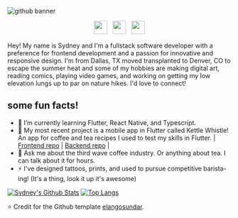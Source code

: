 ![github banner](https://pbs.twimg.com/media/Eq1icFsUYAADLGW?format=jpg&name=4096x4096)

<p align='center'>
<a href="https://twitter.com/GoldbergDev"><img height="30" src="https://github.com/stephenajulu/WaylonWalker/blob/main/icon/twitter.png?raw=true"></a>&nbsp;&nbsp;
<a href="https://the-golden-olive.medium.com/"><img height="30" src="https://encrypted-tbn0.gstatic.com/images?q=tbn:ANd9GcREU-_gpp8HOkxw6zymWkPKRcAHda7pDPZj2A&usqp=CAU?raw=true"></a>&nbsp;&nbsp;
<a href="https://www.linkedin.com/in/sydney-goldberg-32b9751b0/"><img height="30" src="https://github.com/stephenajulu/WaylonWalker/blob/main/icon/linkedin.png?raw=true"></a>

</p>
Hey! My name is Sydney and I'm a fullstack software developer with a preference for frontend development and a passion for innovative and responsive design. I'm from Dallas, TX moved transplanted to Denver, CO to escape the summer heat and some of my hobbies are making digital art, reading comics, playing video games, and working on getting my low elevation lungs up to par on nature hikes. I'd love to connect!   

## some fun facts!
- 🌱 I’m currently learning Flutter, React Native, and Typescript.
- 🔭 My most recent project is a mobile app in Flutter called Kettle Whistle! An app for coffee and tea recipes I used to test my skills in Flutter.
  | [Frontend repo](https://github.com/sydneygold/kettle_whistle_fe) | [Backend repo](https://github.com/sydneygold/kettle-whistle-be) |
- 💬 Ask me about the third wave coffee industry. Or anything about tea. I can talk about it for hours.
- ⚡ I've designed tattoos, prints, and used to pursue competitive barista-ing! (It's a thing, look it up it's awesome)


[![Sydney's Github Stats](https://github-readme-stats.vercel.app/api?username=sydneygold&show_icons=true&theme=cobalt)](https://github.com/anuraghazra/github-readme-stats)
[![Top Langs](https://github-readme-stats.vercel.app/api/top-langs/?username=anuraghazra&layout=compact)](https://github.com/anuraghazra/github-readme-stats)


⭐️ Credit for the Github template [elangosundar](https://github.com/elangosundar/awesome-README-templates).
